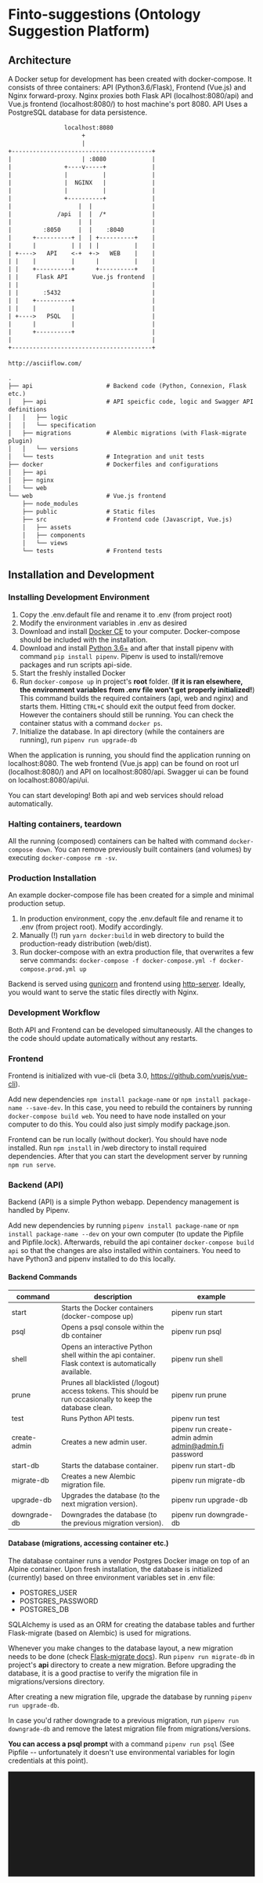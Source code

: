 # Finto-suggestions (Ontology Suggestion Platform)

## Architecture

A Docker setup for development has been created with docker-compose. It consists of three containers: API (Python3.6/Flask), Frontend (Vue.js) and Nginx forward-proxy. Nginx proxies both Flask API (localhost:8080/api) and Vue.js frontend (localhost:8080/) to host machine's port 8080. API Uses a PostgreSQL database for data persistence.

```
                localhost:8080
                     +
                     |
+----------------------------------------+
|                    | :8080             |
|               +----v-----+             |
|               |          |             |
|               |  NGINX   |             |
|               |          |             |
|               +----------+             |
|                   |  |                 |
|             /api  |  |  /*             |
|                   |  |                 |
|         :8050     |  |    :8040        |
|      +----------+ |  | +----------+    |
|      |          | |  | |          |    |
| +---->   API    <-+  +->   WEB    |    |
| |    |          |      |          |    |
| |    +----------+      +----------+    |
| |     Flask API       Vue.js frontend  |
| |                                      |
| |       :5432                          |
| |    +----------+                      |
| |    |          |                      |
| +---->   PSQL   |                      |
|      |          |                      |
|      +----------+                      |
|                                        |
+----------------------------------------+

http://asciiflow.com/
```

```
.
├── api                     # Backend code (Python, Connexion, Flask etc.)
│   ├── api                 # API speicfic code, logic and Swagger API definitions
│   │   ├── logic
│   │   └── specification
│   ├── migrations          # Alembic migrations (with Flask-migrate plugin)
│   │   └── versions
│   └── tests               # Integration and unit tests
├── docker                  # Dockerfiles and configurations
│   ├── api
│   ├── nginx
│   └── web
└── web                     # Vue.js frontend
    ├── node_modules
    ├── public              # Static files
    ├── src                 # Frontend code (Javascript, Vue.js)
    │   ├── assets
    │   ├── components
    │   └── views
    └── tests               # Frontend tests
```

## Installation and Development

### Installing Development Environment

1.  Copy the .env.default file and rename it to .env (from project root)
2.  Modify the environment variables in .env as desired
3.  Download and install [Docker CE](https://docs.docker.com/install/) to your computer. Docker-compose should be included with the installation.
4.  Download and install [Python 3.6+](https://www.python.org/downloads/) and after that install pipenv with command `pip install pipenv`. Pipenv is used to install/remove packages and run scripts api-side.
4.  Start the freshly installed Docker
5.  Run `docker-compose up` in project's **root** folder. (**If it is ran elsewhere, the environment variables from .env file won't get properly initialized!**) This command builds the required containers (api, web and nginx) and starts them. Hitting `CTRL+C` should exit the output feed from docker. However the containers should still be running. You can check the container status with a command `docker ps`.
6.  Initialize the database. In api directory (while the containers are running), run `pipenv run upgrade-db`

When the application is running, you should find the application running on localhost:8080. The web frontend (Vue.js app) can be found on root url (localhost:8080/) and API on localhost:8080/api. Swagger ui can be found on localhost:8080/api/ui.

You can start developing! Both api and web services should reload automatically.

### Halting containers, teardown

All the running (composed) containers can be halted with command `docker-compose down`.
You can remove previously built containers (and volumes) by executing `docker-compose rm -sv`.

### Production Installation

An example docker-compose file has been created for a simple and minimal production setup.

1. In production environment, copy the .env.default file and rename it to .env (from project root). Modify accordingly.
2. Manually (!) run `yarn docker:build` in web directory to build the production-ready distribution (web/dist).
3. Run docker-compose with an extra production file, that overwrites a few serve commands: `docker-compose -f docker-compose.yml -f docker-compose.prod.yml up`

Backend is served using [gunicorn](http://gunicorn.org/) and frontend using [http-server](https://www.npmjs.com/package/http-server). Ideally, you would want to serve the static files directly with Nginx.

### Development Workflow

Both API and Frontend can be developed simultaneously. All the changes to the code should update automatically without any restarts.

### Frontend

Frontend is initialized with vue-cli (beta 3.0, https://github.com/vuejs/vue-cli).

Add new dependencies `npm install package-name` or `npm install package-name --save-dev`. In this case, you need to rebuild the containers by running `docker-compose build web`. You need to have node installed on your computer to do this. You could also just simply modify package.json.

Frontend can be run locally (without docker). You should have node installed. Run `npm install` in /web directory to install required dependencies. After that you can start the development server by running `npm run serve`.


### Backend (API)

Backend (API) is a simple Python webapp. Dependency management is handled by Pipenv.

Add new dependencies by running `pipenv install package-name` or `npm install package-name --dev` on your own computer (to update the Pipfile and Pipfile.lock). Afterwards, rebuild the api container `docker-compose build api` so that the changes are also installed within containers. You need to have Python3 and pipenv installed to do this locally.

#### Backend Commands

| **command**  | **description**                                                                                             | **example**                                           |
|--------------|-------------------------------------------------------------------------------------------------------------|-------------------------------------------------------|
| start        | Starts the Docker containers (docker-compose up)                                                            | pipenv run start                                      |
| psql         | Opens a psql console within the db container                                                                | pipenv run psql                                       |
| shell        | Opens an interactive Python shell within the api container. Flask context is automatically available.       | pipenv run shell                                      |
| prune        | Prunes all blacklisted (/logout) access tokens. This should be run occasionally to keep the database clean. | pipenv run prune                                      |
| test         | Runs Python API tests.                                                                                      | pipenv run test                                       |
| create-admin | Creates a new admin user.                                                                                   | pipenv run create-admin admin admin@admin.fi password |
| start-db     | Starts the database container.                                                                              | pipenv run start-db                                   |
| migrate-db   | Creates a new Alembic migration file.                                                                       | pipenv run migrate-db                                 |
| upgrade-db   | Upgrades the database (to the next migration version).                                                      | pipenv run upgrade-db                                 |
| downgrade-db | Downgrades the database (to the previous migration version).                                                | pipenv run downgrade-db                               |

#### Database (migrations, accessing container etc.)

The database container runs a vendor Postgres Docker image on top of an Alpine container. Upon fresh installation, the database is initialized (currently) based on three environment variables set in .env file:

- POSTGRES_USER
- POSTGRES_PASSWORD
- POSTGRES_DB

SQLAlchemy is used as an ORM for creating the database tables and further Flask-migrate (based on Alembic) is used for migrations.

Whenever you make changes to the database layout, a new migration needs to be done (check [Flask-migrate docs](https://flask-migrate.readthedocs.io/en/latest/)). Run `pipenv run migrate-db` in project's **api** directory to create a new migration. Before upgrading the database, it is a good practise to verify the migration file in migrations/versions directory.

After creating a new migration file, upgrade the database by running `pipenv run upgrade-db`.

In case you'd rather downgrade to a previous migration, run `pipenv run downgrade-db` and remove the latest migration file from migrations/versions.

**You can access a psql prompt** with a command `pipenv run psql` (See Pipfile -- unfortunately it doesn't use environmental variables for login credentials at this point).

![docker-compose up](documentation/img/pipenv-psql.svg)
